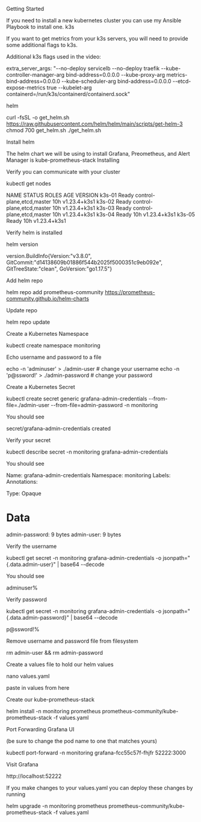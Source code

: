Getting Started

If you need to install a new kubernetes cluster you can use my Ansible Playbook to install one.
k3s

If you want to get metrics from your k3s servers, you will need to provide some additional flags to k3s.

Additional k3s flags used in the video:

extra_server_args: "--no-deploy servicelb --no-deploy traefik --kube-controller-manager-arg bind-address=0.0.0.0 --kube-proxy-arg metrics-bind-address=0.0.0.0 --kube-scheduler-arg bind-address=0.0.0.0 --etcd-expose-metrics true --kubelet-arg containerd=/run/k3s/containerd/containerd.sock"

helm

curl -fsSL -o get_helm.sh https://raw.githubusercontent.com/helm/helm/main/scripts/get-helm-3
chmod 700 get_helm.sh
./get_helm.sh

Install helm

The helm chart we will be using to install Grafana, Preometheus, and Alert Manager is kube-prometheus-stack
Installing

Verify you can communicate with your cluster

kubectl get nodes

	

NAME     STATUS   ROLES                       AGE   VERSION
k3s-01   Ready    control-plane,etcd,master   10h   v1.23.4+k3s1
k3s-02   Ready    control-plane,etcd,master   10h   v1.23.4+k3s1
k3s-03   Ready    control-plane,etcd,master   10h   v1.23.4+k3s1
k3s-04   Ready    <none>                      10h   v1.23.4+k3s1
k3s-05   Ready    <none>                      10h   v1.23.4+k3s1

Verify helm is installed

helm version

	

version.BuildInfo{Version:"v3.8.0", GitCommit:"d14138609b01886f544b2025f5000351c9eb092e", GitTreeState:"clean", GoVersion:"go1.17.5"}

Add helm repo

helm repo add prometheus-community https://prometheus-community.github.io/helm-charts

Update repo

helm repo update

Create a Kubernetes Namespace

kubectl create namespace monitoring

Echo username and password to a file

echo -n 'adminuser' > ./admin-user # change your username
echo -n 'p@ssword!' > ./admin-password # change your password

Create a Kubernetes Secret

 kubectl create secret generic grafana-admin-credentials --from-file=./admin-user --from-file=admin-password -n monitoring

You should see
	

secret/grafana-admin-credentials created

Verify your secret

kubectl describe secret -n monitoring grafana-admin-credentials

You should see
	

Name:         grafana-admin-credentials
Namespace:    monitoring
Labels:       <none>
Annotations:  <none>

Type:  Opaque

Data
====
admin-password:  9 bytes
admin-user:      9 bytes

Verify the username

kubectl get secret -n monitoring grafana-admin-credentials -o jsonpath="{.data.admin-user}" | base64 --decode

You should see
	

adminuser%

Verify password

kubectl get secret -n monitoring grafana-admin-credentials -o jsonpath="{.data.admin-password}" | base64 --decode

	

p@ssword!%

Remove username and password file from filesystem

rm admin-user && rm admin-password

Create a values file to hold our helm values

nano values.yaml

paste in values from here

Create our kube-prometheus-stack

helm install -n monitoring prometheus prometheus-community/kube-prometheus-stack -f values.yaml

Port Forwarding Grafana UI

(be sure to change the pod name to one that matches yours)

kubectl port-forward -n monitoring grafana-fcc55c57f-fhjfr 52222:3000

Visit Grafana

http://localhost:52222

If you make changes to your values.yaml you can deploy these changes by running

helm upgrade -n monitoring prometheus prometheus-community/kube-prometheus-stack -f values.yaml
